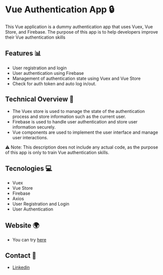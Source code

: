 # Vue Authentication App 🔒

This Vue application is a dummy authentication app that uses Vuex, Vue Store, and Firebase. The purpose of this app is to help developers improve their Vue authentication skills 

## Features 📊

- User registration and login
- User authentication using Firebase
- Management of authentication state using Vuex and Vue Store
- Check for auth token and auto log in/out.

## Technical Overview 🤖

- The Vuex store is used to manage the state of the authentication process and store information such as the current user.
- Firebase is used to handle user authentication and store user information securely. 
- Vue components are used to implement the user interface and manage user interactions. 

⚠️ Note: This description does not include any actual code, as the purpose of this app is only to train Vue authentication skills. 

## Tecnologies 💻

- Vuex
- Vue Store
- Firebase
- Axios
- User Registration and Login
- User Authentication

## Website 🌍

- You can try [here](https://auth-app-vue.netlify.app/)

## Contact 💬

- [Linkedin](https://www.linkedin.com/in/victor-martins-t/)

